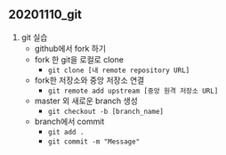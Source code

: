 ## 20201110_git

1. git 실습
   - github에서 fork 하기
   - fork 한 git을 로컬로 clone
     - ```git clone [내 remote repository URL]```
   - fork한 저장소와 중앙 저장소 연결
     - ```git remote add upstream [중앙 원격 저장소 URL]```
   - master 외 새로운 branch 생성
     - ```git checkout -b [branch_name]```
   - branch에서 commit
     - ```git add .```
     - ```git commit -m "Message"```

